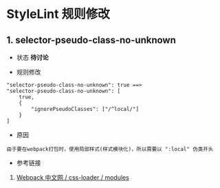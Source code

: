 # StyleLint 规则修改

## 1. selector-pseudo-class-no-unknown

* 状态 **待讨论**

* 规则修改

```
"selector-pseudo-class-no-unknown": true ==> 
"selector-pseudo-class-no-unknown": [
    true,
    {
        "ignorePseudoClasses": ["/^local/"]
    }
]
```

* 原因

```
由于要在webpack打包时，使用局部样式(样式模块化)，所以需要以 ":local" 伪类开头
```
* 参考链接

1. [Webpack 中文网 / css-loader / modules ](https://doc.webpack-china.org/loaders/css-loader/#modules)


	
